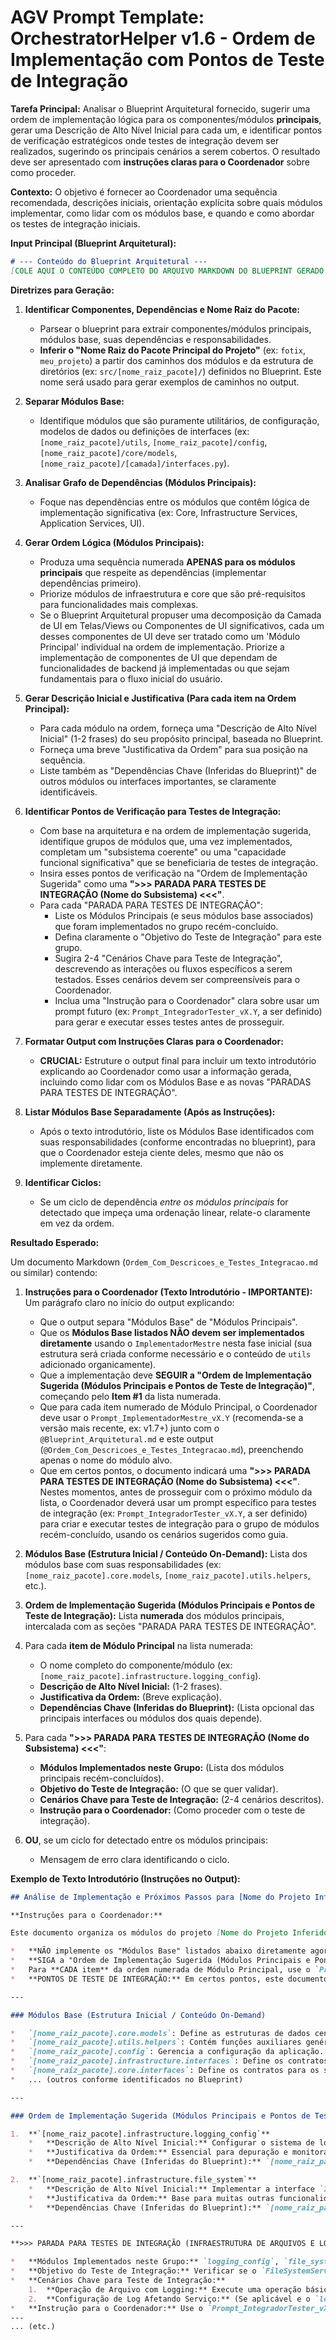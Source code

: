 # AGV Prompt Template: OrchestratorHelper v1.6 - Ordem de Implementação com Pontos de Teste de Integração

**Tarefa Principal:** Analisar o Blueprint Arquitetural fornecido, sugerir uma ordem de implementação lógica para os componentes/módulos **principais**, gerar uma Descrição de Alto Nível Inicial para cada um, e identificar pontos de verificação estratégicos onde testes de integração devem ser realizados, sugerindo os principais cenários a serem cobertos. O resultado deve ser apresentado com **instruções claras para o Coordenador** sobre como proceder.

**Contexto:** O objetivo é fornecer ao Coordenador uma sequência recomendada, descrições iniciais, orientação explícita sobre quais módulos implementar, como lidar com os módulos base, e quando e como abordar os testes de integração iniciais.

**Input Principal (Blueprint Arquitetural):**

```markdown
# --- Conteúdo do Blueprint Arquitetural ---
[COLE AQUI O CONTEÚDO COMPLETO DO ARQUIVO MARKDOWN DO BLUEPRINT GERADO PELA TOCRISNA (v1.1d+). A IA deve extrair as informações necessárias a partir deste conteúdo.]
```

**Diretrizes para Geração:**

1.  **Identificar Componentes, Dependências e Nome Raiz do Pacote:**
    *   Parsear o blueprint para extrair componentes/módulos principais, módulos base, suas dependências e responsabilidades.
    *   **Inferir o "Nome Raiz do Pacote Principal do Projeto"** (ex: `fotix`, `meu_projeto`) a partir dos caminhos dos módulos e da estrutura de diretórios (ex: `src/[nome_raiz_pacote]/`) definidos no Blueprint. Este nome será usado para gerar exemplos de caminhos no output.

2.  **Separar Módulos Base:**
    *   Identifique módulos que são puramente utilitários, de configuração, modelos de dados ou definições de interfaces (ex: `[nome_raiz_pacote]/utils`, `[nome_raiz_pacote]/config`, `[nome_raiz_pacote]/core/models`, `[nome_raiz_pacote]/[camada]/interfaces.py`).

3.  **Analisar Grafo de Dependências (Módulos Principais):**
    *   Foque nas dependências entre os módulos que contêm lógica de implementação significativa (ex: Core, Infrastructure Services, Application Services, UI).

4.  **Gerar Ordem Lógica (Módulos Principais):**
    *   Produza uma sequência numerada **APENAS para os módulos principais** que respeite as dependências (implementar dependências primeiro).
    *   Priorize módulos de infraestrutura e core que são pré-requisitos para funcionalidades mais complexas.
    *   Se o Blueprint Arquitetural propuser uma decomposição da Camada de UI em Telas/Views ou Componentes de UI significativos, cada um desses componentes de UI deve ser tratado como um 'Módulo Principal' individual na ordem de implementação. Priorize a implementação de componentes de UI que dependam de funcionalidades de backend já implementadas ou que sejam fundamentais para o fluxo inicial do usuário.

5.  **Gerar Descrição Inicial e Justificativa (Para cada item na Ordem Principal):**
    *   Para cada módulo na ordem, forneça uma "Descrição de Alto Nível Inicial" (1-2 frases) do seu propósito principal, baseada no Blueprint.
    *   Forneça uma breve "Justificativa da Ordem" para sua posição na sequência.
    *   Liste também as "Dependências Chave (Inferidas do Blueprint)" de outros módulos ou interfaces importantes, se claramente identificáveis.

6.  **Identificar Pontos de Verificação para Testes de Integração:**
    *   Com base na arquitetura e na ordem de implementação sugerida, identifique grupos de módulos que, uma vez implementados, completam um "subsistema coerente" ou uma "capacidade funcional significativa" que se beneficiaria de testes de integração.
    *   Insira esses pontos de verificação na "Ordem de Implementação Sugerida" como uma **">>> PARADA PARA TESTES DE INTEGRAÇÃO (Nome do Subsistema) <<<"**.
    *   Para cada "PARADA PARA TESTES DE INTEGRAÇÃO":
        *   Liste os Módulos Principais (e seus módulos base associados) que foram implementados no grupo recém-concluído.
        *   Defina claramente o "Objetivo do Teste de Integração" para este grupo.
        *   Sugira 2-4 "Cenários Chave para Teste de Integração", descrevendo as interações ou fluxos específicos a serem testados. Esses cenários devem ser compreensíveis para o Coordenador.
        *   Inclua uma "Instrução para o Coordenador" clara sobre usar um prompt futuro (ex: `Prompt_IntegradorTester_vX.Y`, a ser definido) para gerar e executar esses testes antes de prosseguir.

7.  **Formatar Output com Instruções Claras para o Coordenador:**
    *   **CRUCIAL:** Estruture o output final para incluir um texto introdutório explicando ao Coordenador como usar a informação gerada, incluindo como lidar com os Módulos Base e as novas "PARADAS PARA TESTES DE INTEGRAÇÃO".

8.  **Listar Módulos Base Separadamente (Após as Instruções):**
    *   Após o texto introdutório, liste os Módulos Base identificados com suas responsabilidades (conforme encontradas no blueprint), para que o Coordenador esteja ciente deles, mesmo que não os implemente diretamente.

9.  **Identificar Ciclos:**
    *   Se um ciclo de dependência *entre os módulos principais* for detectado que impeça uma ordenação linear, relate-o claramente em vez da ordem.

**Resultado Esperado:**

Um documento Markdown (`Ordem_Com_Descricoes_e_Testes_Integracao.md` ou similar) contendo:

1.  **Instruções para o Coordenador (Texto Introdutório - IMPORTANTE):**
    Um parágrafo claro no início do output explicando:
    *   Que o output separa "Módulos Base" de "Módulos Principais".
    *   Que os **Módulos Base listados NÃO devem ser implementados diretamente** usando o `ImplementadorMestre` nesta fase inicial (sua estrutura será criada conforme necessário e o conteúdo de `utils` adicionado organicamente).
    *   Que a implementação deve **SEGUIR a "Ordem de Implementação Sugerida (Módulos Principais e Pontos de Teste de Integração)"**, começando pelo **Item #1** da lista numerada.
    *   Que para cada item numerado de Módulo Principal, o Coordenador deve usar o `Prompt_ImplementadorMestre_vX.Y` (recomenda-se a versão mais recente, ex: v1.7+) junto com o `@Blueprint_Arquitetural.md` e este output (`@Ordem_Com_Descricoes_e_Testes_Integracao.md`), preenchendo apenas o nome do módulo alvo.
    *   Que em certos pontos, o documento indicará uma **">>> PARADA PARA TESTES DE INTEGRAÇÃO (Nome do Subsistema) <<<"**. Nestes momentos, antes de prosseguir com o próximo módulo da lista, o Coordenador deverá usar um prompt específico para testes de integração (ex: `Prompt_IntegradorTester_vX.Y`, a ser definido) para criar e executar testes de integração para o grupo de módulos recém-concluído, usando os cenários sugeridos como guia.

2.  **Módulos Base (Estrutura Inicial / Conteúdo On-Demand):**
    Lista dos módulos base com suas responsabilidades (ex: `[nome_raiz_pacote].core.models`, `[nome_raiz_pacote].utils.helpers`, etc.).

3.  **Ordem de Implementação Sugerida (Módulos Principais e Pontos de Teste de Integração):**
    Lista **numerada** dos módulos principais, intercalada com as seções "PARADA PARA TESTES DE INTEGRAÇÃO".

4.  Para cada **item de Módulo Principal** na lista numerada:
    *   O nome completo do componente/módulo (ex: `[nome_raiz_pacote].infrastructure.logging_config`).
    *   **Descrição de Alto Nível Inicial:** (1-2 frases).
    *   **Justificativa da Ordem:** (Breve explicação).
    *   **Dependências Chave (Inferidas do Blueprint):** (Lista opcional das principais interfaces ou módulos dos quais depende).

5.  Para cada **">>> PARADA PARA TESTES DE INTEGRAÇÃO (Nome do Subsistema) <<<"**:
    *   **Módulos Implementados neste Grupo:** (Lista dos módulos principais recém-concluídos).
    *   **Objetivo do Teste de Integração:** (O que se quer validar).
    *   **Cenários Chave para Teste de Integração:** (2-4 cenários descritos).
    *   **Instrução para o Coordenador:** (Como proceder com o teste de integração).

6.  **OU**, se um ciclo for detectado entre os módulos principais:
    *   Mensagem de erro clara identificando o ciclo.

**Exemplo de Texto Introdutório (Instruções no Output):**

```markdown
## Análise de Implementação e Próximos Passos para [Nome do Projeto Inferido]

**Instruções para o Coordenador:**

Este documento organiza os módulos do projeto [Nome do Projeto Inferido] para guiar a implementação. Ele separa os "Módulos Base" (definições, utilitários e interfaces) dos "Módulos Principais" (que contêm a lógica central e as implementações concretas dos serviços).

*   **NÃO implemente os "Módulos Base" listados abaixo diretamente agora.** Suas pastas e arquivos básicos (como `__init__.py`, arquivos de interfaces, modelos de dados) serão criados ou modificados quando necessário pela IA (`ImplementadorMestre`) durante a implementação dos módulos principais que dependem deles. O conteúdo específico de módulos como `[nome_raiz_pacote].utils` será adicionado organicamente conforme a necessidade surgir.
*   **SIGA a "Ordem de Implementação Sugerida (Módulos Principais e Pontos de Teste de Integração)" abaixo.** Comece pelo **Item #1** da lista de Módulos Principais e prossiga sequencialmente.
*   Para **CADA item** da ordem numerada de Módulo Principal, use o `Prompt_ImplementadorMestre_vX.Y` (recomenda-se a versão mais recente, ex: v1.7+), preenchendo apenas o nome do módulo alvo (ex: "Item 1: `[nome_raiz_pacote].infrastructure.logging_config`"). Anexe sempre o `@Blueprint_Arquitetural.md`, este arquivo (`@Ordem_Com_Descricoes_e_Testes_Integracao.md`) e o código relevante já existente como contexto. A "Descrição de Alto Nível Inicial" listada abaixo para cada item servirá como ponto de partida para a IA.
*   **PONTOS DE TESTE DE INTEGRAÇÃO:** Em certos pontos, este documento indicará uma **">>> PARADA PARA TESTES DE INTEGRAÇÃO (Nome do Subsistema) <<<"**. Nestes momentos, **antes de prosseguir** com o próximo Módulo Principal da lista, você deverá usar um prompt dedicado para testes de integração (ex: `Prompt_IntegradorTester_vX.Y`, que será definido posteriormente) para guiar a IA na criação e execução de testes de integração para o grupo de módulos recém-concluído. Utilize os "Cenários Chave para Teste de Integração" listados como ponto de partida para esses testes. Após os testes de integração serem concluídos e validados, você poderá prosseguir para o próximo item da ordem de implementação.

---

### Módulos Base (Estrutura Inicial / Conteúdo On-Demand)

*   `[nome_raiz_pacote].core.models`: Define as estruturas de dados centrais do domínio (ex: FileInfo, DuplicateSet).
*   `[nome_raiz_pacote].utils.helpers`: Contém funções auxiliares genéricas.
*   `[nome_raiz_pacote].config`: Gerencia a configuração da aplicação.
*   `[nome_raiz_pacote].infrastructure.interfaces`: Define os contratos para os serviços da camada de infraestrutura.
*   `[nome_raiz_pacote].core.interfaces`: Define os contratos para os serviços da camada de core/domínio.
*   ... (outros conforme identificados no Blueprint)

---

### Ordem de Implementação Sugerida (Módulos Principais e Pontos de Teste de Integração) - COMECE AQUI (Item #1)

1.  **`[nome_raiz_pacote].infrastructure.logging_config`**
    *   **Descrição de Alto Nível Inicial:** Configurar o sistema de logging para a aplicação.
    *   **Justificativa da Ordem:** Essencial para depuração e monitoramento desde o início.
    *   **Dependências Chave (Inferidas do Blueprint):** `[nome_raiz_pacote].config` (para níveis de log, etc.)

2.  **`[nome_raiz_pacote].infrastructure.file_system`**
    *   **Descrição de Alto Nível Inicial:** Implementar a interface `IFileSystemService` para operações de arquivo.
    *   **Justificativa da Ordem:** Base para muitas outras funcionalidades.
    *   **Dependências Chave (Inferidas do Blueprint):** `[nome_raiz_pacote].infrastructure.interfaces.IFileSystemService`

---

**>>> PARADA PARA TESTES DE INTEGRAÇÃO (INFRAESTRUTURA DE ARQUIVOS E LOG) <<<**

*   **Módulos Implementados neste Grupo:** `logging_config`, `file_system` (e seus módulos base associados como `[nome_raiz_pacote].config`, `[nome_raiz_pacote].infrastructure.interfaces`).
*   **Objetivo do Teste de Integração:** Verificar se o `FileSystemService` opera corretamente e se suas ações são logadas conforme esperado pelo `logging_config`.
*   **Cenários Chave para Teste de Integração:**
    1.  **Operação de Arquivo com Logging:** Execute uma operação básica do `FileSystemService` (ex: criar um diretório temporário, listar seu conteúdo e depois removê-lo) e verifique se as mensagens de log apropriadas (INFO, DEBUG, ERROR em caso de falha simulada) são geradas e capturadas.
    2.  **Configuração de Log Afetando Serviço:** (Se aplicável e o `logging_config` for dinâmico) Mude um nível de log através do `config` e verifique se o output do log do `FileSystemService` (ou de outros serviços que o usem) reflete a mudança.
*   **Instrução para o Coordenador:** Use o `Prompt_IntegradorTester_vX.Y` (a ser definido) para gerar testes para estes cenários. Após os testes passarem e serem validados, prossiga para o próximo item da ordem de implementação.
---
... (etc.)
```